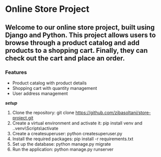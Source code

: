 # Online Store Project
## Welcome to our online store project, built using Django and Python. This project allows users to browse through a product catalog and add products to a shopping cart. Finally, they can check out the cart and place an order.
### Features
  +  Product catalog with product details
  +  Shopping cart with quantity management
  +  User address management

***setup***
  1. Clone the repository: git clone https://github.com/zibasoltani/store-project.git 
  2. Create a virtual environment and activate it: pip install venv and .\.venv\Scripts\activate
  3. Create a createsuperuser: python createsuperuser.py  
  4. Install the required packages: pip install -r requirements.txt
  5. Set up the database: python manage.py migrate
  6. Run the application: python manage.py runserver
 



